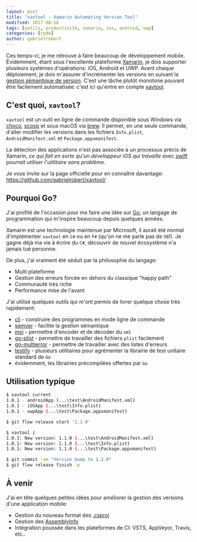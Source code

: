 ```yaml
---
layout: post
title: "xavtool - Xamarin Automating Version Tool"
modified: 2017-08-16
tags: [outils, productivité, xamarin, ios, android, uwp]
categories: [code]
author: gabrielrobert
---
```



Ces temps-ci, je me retrouve à faire beaucoup de développement mobile. Évidemment, étant sous l'excellente plateforme [Xamarin](https://www.xamarin.com/), je dois supporter plusieurs systèmes d'opérations: iOS, Android et UWP. Avant chaque déploiement, je dois m'assurer d'incrémenter les versions en suivant la [gestion sémantique de version](https://semver.org/). C'est une tâche plutôt monotone pouvant être facilement automatisée: c'est ici qu'entre en compte [xavtool](https://github.com/gabrielrobert/xavtool).


## C'est quoi, `xavtool`?


`xavtool` est un outil en ligne de commande disponible sous Windows via [choco](chocolatey.org), [scoop](scoop.sh) et sous macOS via [brew](https://brew.sh/). Il permet, en une seule commande, d'aller modifier les versions dans les fichiers `Info.plist`, `AndroidManifest.xml` et `Package.appxmanifest`. 

La détection des applications n'est pas associée à un processus précis de Xamarin, *ce qui fait en sorte qu'un développeur iOS qui travaille avec [swift](https://developer.apple.com/swift/) pourrait utiliser l'utilitaire sans problème*.

Je vous invite sur la page officielle pour en connaître davantage: https://github.com/gabrielrobert/xavtool/

## Pourquoi Go?


J'ai profité de l'occasion pour me faire une idée sur [Go](https://golang.org/), un langage de programmation qui m'inspire beaucoup depuis quelques années. 

Xamarin est une technologie maintenue par Microsoft, il aurait été normal d'implémenter `xavtool` en `C#` ou en `F#` (qu'on ne me parle pas de `VB`!). Je gagne déjà ma vie à écrire du `C#`, découvrir de nouvel écosystème n'a jamais tué personne.

De plus, j'ai vraiment été séduit par la philosophie du langage:

- Multi plateforme
- Gestion des erreurs forcée en dehors du classique "happy path"
- Communauté très riche
- Performance mise de l'avant

J'ai utilisé quelques outils qui m'ont permis de livrer quelque chose très rapidement:

- [cli](https://github.com/urfave/cli) - construire des programmes en mode ligne de commande
- [semver](https://github.com/Masterminds/semver) - facilite la gestion sémantique
- [mxj](https://github.com/clbanning/mxj) - permettre d'encoder et de décoder du `xml`
- [go-plist](github.com/DHowett/go-plist) - permettre de travailler des fichiers `plist` facilement
- [go-multierror](https://github.com/hashicorp/go-multierror) - permettre de travailler avec des listes d'erreurs
- [testify](https://github.com/stretchr/testify/) - plusieurs utilitaires pour agrémenter la librairie de test unitaire standard de `Go`
- évidemment, les librairies précompilées offertes par `Go`


## Utilisation typique


```bash
$ xavtool current
1.0.1 - androidApp (...\test\AndroidManifest.xml)
1.0.1 - iOSApp (...\test\Info.plist)
1.0.1 - uwpApp (...\test\Package.appxmanifest)

$ git flow release start '1.1.0'

$ xavtool i
1.0.1: New version: 1.1.0 (...\test\AndroidManifest.xml)
1.0.1: New version: 1.1.0 (...\test\Info.plist)
1.0.1: New version: 1.1.0 (...\test\Package.appxmanifest)

$ git commit -am "Version bump to 1.1.0"
$ git flow release finish -p
```


## À venir


J'ai en tête quelques petites idées pour améliorer la gestion des versions d'une application mobile:

- Gestion du nouveau format des [.csproj](https://github.com/gabrielrobert/xavtool/issues/6)
- Gestion des [AssemblyInfo](https://github.com/gabrielrobert/xavtool/issues/5)
- Intégration poussée dans les plateformes de CI: VSTS, AppVeyor, Travis, etc..